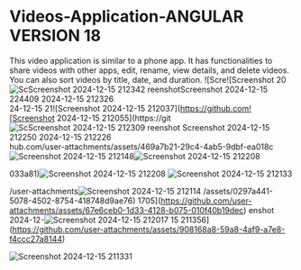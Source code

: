 # Videos-Application-ANGULAR VERSION 18
This video application is similar to a phone app. It has functionalities to share videos with other apps, edit, rename, view details, and delete videos. You can also sort videos by title, date, and duration.
![Scre![Screenshot 20![Sc![Screenshot 2024-12-15 212342](https://github.com/user-attachments/assets/5b26660d-3e74-4359-b464-35de02e5bdbb)
reenshot![Screenshot 2024-12-15 224409](https://github.com/user-attachments/assets/34a0dfdc-afde-482c-b708-c0f1548a56ff)
 2024-12-15 212326](https://github.com/user-attachments/assets/15b411cc-c237-4f3f-a6d1-79b0fb667cd4)
24-12-15 21![Screenshot 2024-12-15 212037](https://github.com![Screenshot 2024-12-15 212055](https://git![Sc![Screenshot 2024-12-15 212309](https://github.com/user-attachments/assets/a3888574-80e5-4b29-b94c-0dc67d1a8712)
reenshot ![Screenshot 2024-12-15 212250](https://github.com/user-attachments/assets/389fd721-b4ec-4d9e-847d-cffa3e7119d2)
2024-12-15 212226](https://github.com/user-attachments/assets/8e482307-3338-4c11-a26a-bb3caed2e4a2)
hub.com/user-attachments/assets/469a7b21-29c4-4ab5-9dbf-ea018c![Screenshot 2024-12-15 212148](https://github.com/user-attachments/assets/1385b27c-19d4-4df3-9571-4014d1ff9f26)![Screenshot 2024-12-15 212208](https://github.com/user-attachments/assets/14b7f56e-4180-4117-8d43-c62c4d22280d)

033a81)![Screenshot 2024-12-15 212208](https://github.com/user-attachments/assets/121e728b-d6d3-4766-bf3b-660fb328a639)
![Screenshot 2024-12-15 212133](https://github.com/user-attachments/assets/6bf2869a-81bd-4964-bde3-3d1c97c2b811)

/user-attachments![Screenshot 2024-12-15 212114](https://github.com/user-attachments/assets/a2883f07-d7f2-45d6-9de5-c51c388141f9)
/assets/0297a441-5078-4502-8754-418748d9ae76)
1705](https://github.com/user-attachments/assets/67e6ceb0-1d33-4128-b075-010f40b19dec)
enshot 2024-12-![Screenshot 2024-12-15 212017](https://github.com/user-attachments/assets/293e71f7-c812-444b-9ffe-bd9fe9ad7ee7)
15 211356](https://github.com/user-attachments/assets/908168a8-59a8-4af9-a7e8-f4ccc27a8144)

![Screenshot 2024-12-15 211331](https://github.com/user-attachments/assets/bce3eda4-c0ca-4812-963e-b928304fb540)
